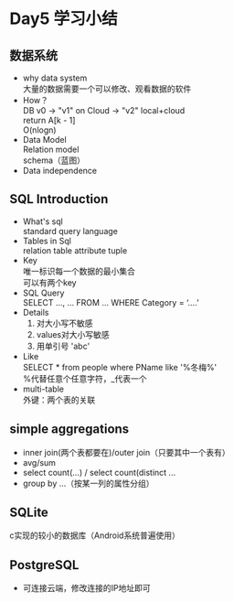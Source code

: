 # Day5 学习小结  

## 数据系统  
+ why data system  
    大量的数据需要一个可以修改、观看数据的软件  
+ How？  
    DB v0 -> "v1" on Cloud -> "v2" local+cloud  
    return A[k - 1]  
    O(nlogn)  
+ Data Model   
    Relation model  
    schema（蓝图）  
+ Data independence  
  
## SQL Introduction  
+ What's sql  
    standard query language  
+ Tables in Sql  
    relation table attribute tuple  
+ Key  
    唯一标识每一个数据的最小集合  
    可以有两个key  
+ SQL Query  
	SELECT ..., ... FROM ...  WHERE Category = ‘....’  
+ Details  
    1. 对大小写不敏感  
    2. values对大小写敏感  
    3. 用单引号 'abc'  
+ Like  
    SELECT * from people where PName like '%冬梅%'  
    %代替任意个任意字符，\_代表一个  
+ multi-table  
    外键：两个表的关联  

## simple aggregations  
+ inner join(两个表都要在)/outer join（只要其中一个表有）  
+ avg/sum  
+ select count(...)   /  select count(distinct ...  
+ group by ...（按某一列的属性分组）  

## SQLite  
c实现的较小的数据库（Android系统普遍使用）  

## PostgreSQL  
+ 可连接云端，修改连接的IP地址即可  